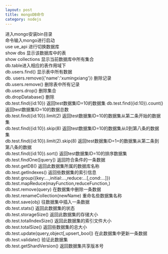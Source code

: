 ```yaml
---
layout: post
title: mongoDB命令
category: nodejs
---
```


进入mongo安装bin目录<br>
命令输入mongo进行启动<br>
use ue_api 进行切换数据库<br>
show dbs 显示该数据库中的表<br>
show collections 显示当前数据库中所有集合<br>
db.table进入相应的表作用域下<br>
db.users.find() 显示表中所有数据<br>
db. users.remove({'name':'xumingxiang'}) 删除记录<br>
db.users.remove() 删除表中所有记录<br>
db.users.drop() 删除集合<br>
db.dropDatabase() 删除<br>
db.test.find({id:10})          返回test数据集ID=10的数据集
db.test.find({id:10}).count()  返回test数据集ID=10的数据总数<br>
db.test.find({id:10}).limit(2) 返回test数据集ID=10的数据集从第二条开始的数据集<br>
db.test.find({id:10}).skip(8)  返回test数据集ID=10的数据集从0到第八条的数据集<br>
db.test.find({id:10}).limit(2).skip(8)  返回test数据集ID=1=的数据集从第二条到第八条的数据<br>
db.test.find({id:10}).sort()   返回test数据集ID=10的排序数据集<br>
db.test.findOne([query])       返回符合条件的一条数据<br>
db.test.getDB()                返回此数据集所属的数据库名称<br>
db.test.getIndexes()           返回些数据集的索引信息<br>
db.test.group({key:...,initial:...,reduce:...[,cond:...]})<br>
db.test.mapReduce(mayFunction,reduceFunction,<optional params>)<br>
db.test.remove(query)                      在数据集中删除一条数据<br>
db.test.renameCollection(newName)          重命名些数据集名称<br>
db.test.save(obj)                          往数据集中插入一条数据<br>
db.test.stats()                            返回此数据集的状态<br>
db.test.storageSize()                      返回此数据集的存储大小<br>
db.test.totalIndexSize()                   返回此数据集的索引文件大小<br>
db.test.totalSize()                        返回些数据集的总大小<br>
db.test.update(query,object[,upsert_bool]) 在此数据集中更新一条数据<br>
db.test.validate()                         验证此数据集<br>
db.test.getShardVersion()                  返回数据集共享版本号<br>